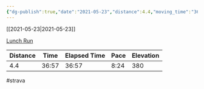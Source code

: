 ```yaml
---
{"dg-publish":true,"date":"2021-05-23","distance":4.4,"moving_time":"36:57","elapsed_time":"36:57","pace":"8:24","total_elevation_gain":380,"url":"https://www.strava.com/activities/5347156134","permalink":"/01-personal/strava/2021-05-23-lunch-run/","dgPassFrontmatter":true}
---
```



[[2021-05-23\|2021-05-23]]

[Lunch Run](https://www.strava.com/activities/5347156134)

| Distance | Time  | Elapsed Time | Pace | Elevation |
| -------- | ----- | ------------ | ---- | --------- |
| 4.4      | 36:57 | 36:57        | 8:24 | 380       |




#strava
